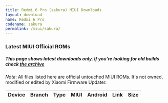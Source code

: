 ```yaml
---
title: Redmi 6 Pro (sakura) MIUI Downloads
layout: download
name: Redmi 6 Pro
codename: sakura
permalink: /miui/sakura/
---
```

### Latest MIUI Official ROMs
##### This page shows latest downloads only. If you're looking for old builds check [the archive](/archive/miui/sakura/)
*Note*: All files listed here are official untouched MIUI ROMs. It's not owned, modified or edited by Xiaomi Firmware Updater.


<div class="table-responsive-md" id="table-wrapper">
<table id="miui" class="compact table table-striped table-hover table-sm">
    <thead class="thead-dark">
        <tr>
            <th>Device</th>
            <th>Branch</th>
            <th>Type</th>
            <th>MIUI</th>
            <th>Android</th>
            <th>Link</th>
            <th>Size</th>
        </tr>
    </thead>
    <script>loadMiuiDownloads('sakura')</script>
</table>
</div>


